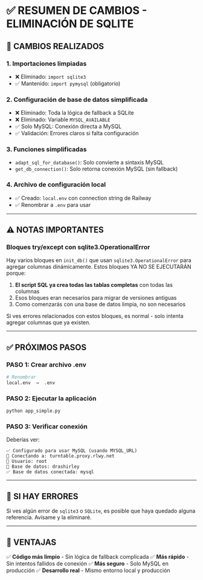 # ✅ RESUMEN DE CAMBIOS - ELIMINACIÓN DE SQLITE

## 🎯 CAMBIOS REALIZADOS

### 1. **Importaciones limpiadas**
- ❌ Eliminado: `import sqlite3`
- ✅ Mantenido: `import pymysql` (obligatorio)

### 2. **Configuración de base de datos simplificada**
- ❌ Eliminado: Toda la lógica de fallback a SQLite
- ❌ Eliminado: Variable `MYSQL_AVAILABLE`
- ✅ Solo MySQL: Conexión directa a MySQL
- ✅ Validación: Errores claros si falta configuración

### 3. **Funciones simplificadas**
- `adapt_sql_for_database()`: Solo convierte a sintaxis MySQL
- `get_db_connection()`: Solo retorna conexión MySQL (sin fallback)

### 4. **Archivo de configuración local**
- ✅ Creado: `local.env` con connection string de Railway
- ✅ Renombrar a `.env` para usar

---

## ⚠️ NOTAS IMPORTANTES

### **Bloques try/except con sqlite3.OperationalError**

Hay varios bloques en `init_db()` que usan `sqlite3.OperationalError` para agregar columnas dinámicamente. Estos bloques YA NO SE EJECUTARÁN porque:

1. **El script SQL ya crea todas las tablas completas** con todas las columnas
2. Esos bloques eran necesarios para migrar de versiones antiguas
3. Como comenzarás con una base de datos limpia, no son necesarios

Si ves errores relacionados con estos bloques, es normal - solo intenta agregar columnas que ya existen.

---

## ✅ PRÓXIMOS PASOS

### **PASO 1: Crear archivo .env**
```bash
# Renombrar
local.env  →  .env
```

### **PASO 2: Ejecutar la aplicación**
```bash
python app_simple.py
```

### **PASO 3: Verificar conexión**

Deberías ver:
```
✅ Configurado para usar MySQL (usando MYSQL_URL)
🔌 Conectando a: turntable.proxy.rlwy.net
👤 Usuario: root
📁 Base de datos: drashirley
✅ Base de datos conectada: mysql
```

---

## 🚨 SI HAY ERRORES

Si ves algún error de `sqlite3` o `SQLite`, es posible que haya quedado alguna referencia. Avísame y la eliminaré.

---

## 🎉 VENTAJAS

✅ **Código más limpio** - Sin lógica de fallback complicada
✅ **Más rápido** - Sin intentos fallidos de conexión
✅ **Más seguro** - Solo MySQL en producción
✅ **Desarrollo real** - Mismo entorno local y producción








